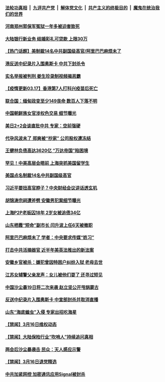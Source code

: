 

####  [法轮功真相](../../../../basic/blob/master/README.md?t=03172131) &nbsp;|&nbsp; [九评共产党](../../../../9ping.md/blob/master/README.md?t=03172131) &nbsp;|&nbsp; [解体党文化](../../../../jtdwh.md/blob/master/README.md?t=03172131)  &nbsp;|&nbsp; [共产主义的终极目的](../../../../gczydzjmd.md/blob/master/README.md?t=03172131) &nbsp;|&nbsp; [魔鬼在统治我们的世界](../../../../mgztzwmdsj.md/blob/master/README.md?t=03172131) 

#### [河南郑州郭保军冤狱一年多被迫害致死](../pages/prog204/a103075368.md?t=03172131) 

#### [大陆银行新业务 结婚彩礼可贷款 上限30万](../pages/prog204/a103075502.md?t=03172131) 

#### [【热门话题】美制裁14名中共副国级高官/阿里巴巴麻烦未了](../pages/prog204/a103075444.md?t=03172131) 

#### [港反送中纪录片入围奥斯卡 中共下封杀令](../pages/prog204/a103075415.md?t=03172131) 

#### [实名举报被判刑 姜生珍录制视频揭恶霸](../pages/prog204/a103075414.md?t=03172131) 

#### [【疫情更新03.17】香港第7人打科兴疫苗后死亡](../pages/prog204/a103059205.md?t=03172131) 

#### [联合国：缅甸政变至少149丧命 数百人下落不明](../pages/prog204/a103075349.md?t=03172131) 

#### [中国朝鲜族女官涉权色交易 细节曝光](../pages/prog204/a103075332.md?t=03172131) 

#### [美日2+2会谈直批中共 专家：空前强硬](../pages/prog204/a103075327.md?t=03172131) 

#### [代孕风波未了 郑爽被“抄家” 公司股权遭冻结](../pages/prog204/a103075316.md?t=03172131) 

#### [王健林负债高达3620亿 “万达帝国”陷困境](../pages/prog204/a103075306.md?t=03172131) 

#### [罕见！中美高层会晤前 上海突抓美国留学生](../pages/prog204/a103075303.md?t=03172131) 

#### [美国点名制裁14名中共副国级高官](../pages/prog204/a103075295.md?t=03172131) 

#### [习近平要扭高官脖子？中央财经会议讲话透玄机](../pages/prog204/a103075280.md?t=03172131) 

#### [胡锦涛宗祠遭斧劈 安徽男犯案细节曝光](../pages/prog204/a103075255.md?t=03172131) 

#### [上海P2P老板囚18年 2岁女被追债34亿](../pages/prog204/a103075220.md?t=03172131) 

#### [山东栖霞“短命”副市长 闫升波上任6天被撤职](../pages/prog204/a103075181.md?t=03172131) 

#### [阿里巴巴麻烦未了 学者：中央要求传媒“姓习”](../pages/prog204/a103075171.md?t=03172131) 

#### [打击中共活摘器官 近半年美英法推出的新法案](../pages/prog204/a103075160.md?t=03172131) 

#### [安徽乡官被杀：嫌犯曾因特困户纠纷入狱 老母去世](../pages/prog204/a103075057.md?t=03172131) 

#### [江苏女辅警父亲发声：女儿被他们耍了 还寻过短见](../pages/prog204/a103075061.md?t=03172131) 

#### [中国沙尘暴19日将二次来袭 赵立坚公开甩锅蒙古](../pages/prog204/a103075040.md?t=03172131) 

#### [反送中纪录片入围奥斯卡 中宣部封杀并取消直播](../pages/prog204/a103075015.md?t=03172131) 

#### [山东“海底蝗虫”入侵 专家出招吃海星](../pages/prog204/a103075018.md?t=03172131) 


#### [【禁闻】3月16日维权动态](../pages/prog204/a103074952.md?t=03172131) 

#### [【禁闻】大陆保险行业“吹哨人”持续追问真相](../pages/prog204/a103074959.md?t=03172131) 

#### [两会后沙尘暴袭击 民众：天人感应示警](../pages/prog204/a103074927.md?t=03172131) 

#### [【禁闻】3月16日退党精选](../pages/prog204/a103074920.md?t=03172131) 

#### [中共加紧网控 加密通讯应用Signal被封杀](../pages/prog204/a103074817.md?t=03172131) 

